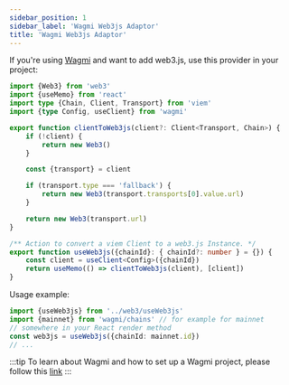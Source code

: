 ```yaml
---
sidebar_position: 1
sidebar_label: 'Wagmi Web3js Adaptor'
title: 'Wagmi Web3js Adaptor'
---
```


If you're using [Wagmi](https://wagmi.sh/react/getting-started#use-wagmi) and want to add web3.js, use this provider in your project:


```typescript
import {Web3} from 'web3'
import {useMemo} from 'react'
import type {Chain, Client, Transport} from 'viem'
import {type Config, useClient} from 'wagmi'

export function clientToWeb3js(client?: Client<Transport, Chain>) {
    if (!client) {
        return new Web3()
    }

    const {transport} = client

    if (transport.type === 'fallback') {
        return new Web3(transport.transports[0].value.url)
    }

    return new Web3(transport.url)
}

/** Action to convert a viem Client to a web3.js Instance. */
export function useWeb3js({chainId}: { chainId?: number } = {}) {
    const client = useClient<Config>({chainId})
    return useMemo(() => clientToWeb3js(client), [client])
}

```

Usage example:

```typescript
import {useWeb3js} from '../web3/useWeb3js'
import {mainnet} from 'wagmi/chains' // for example for mainnet
// somewhere in your React render method
const web3js = useWeb3js({chainId: mainnet.id})
// ...
```


:::tip
To learn about Wagmi and how to set up a Wagmi project, please follow this [link](https://wagmi.sh/react/getting-started#use-wagmi)
::: 

